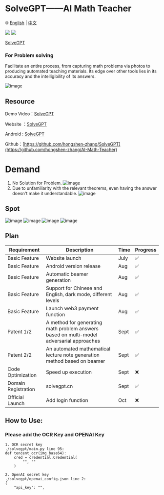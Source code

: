 # SolveGPT——AI Math Teacher

🌐 [English](./EN_Readme.md) | [中文](./README.md)


![](https://img.shields.io/badge/License-MIT-lightgrey)
![](https://img.shields.io/badge/Version-v0.0.1-orange)

[SolveGPT](http://110.40.186.52:10001/solve)
### For Problem solving
Facilitate an entire process, from capturing math problems via photos to producing automated teaching materials. Its edge over other tools lies in its accuracy and the intelligibility of its answers.

![image](https://github.com/hongshen-zhang/AI-Math-Teacher/assets/51727955/2007fa72-04de-4ad8-8e3c-32f37c42f03d)

## Resource

Demo Video：[SolveGPT](https://www.bilibili.com/video/BV1yj411R7FR/?share_source=copy_web&vd_source=2402ea50d5e761d0c54f9f9cb8f35a85)

Website ：[SolveGPT](http://110.40.186.52:10001/solve)

Android : [SolveGPT](https://github.com/hongshen-zhang/AI-Math-Teacher/releases/tag/v0.0.1)

Github：[https://github.com/hongshen-zhang/SolveGPT](https://github.com/hongshen-zhang/AI-Math-Teacher)


# Demand
1. No Solution for Problem.
![image](https://github.com/hongshen-zhang/NeoWizard/assets/51727955/1503150f-9a30-46a6-9cd7-c2ad5f51a856)
2. Due to unfamiliarity with the relevant theorems, even having the answer doesn't make it understandable.
![image](https://github.com/hongshen-zhang/NeoWizard/assets/51727955/3d78c150-a7c9-451d-a0d2-c661a16bb6d1)

## Spot 
![image](https://github.com/hongshen-zhang/NeoWizard/assets/51727955/932f440f-5402-4c4a-9bea-efa4ee707132)
![image](https://github.com/hongshen-zhang/NeoWizard/assets/51727955/f48ce64e-99e2-4e9c-be7b-4e18b4065b68)
![image](https://github.com/hongshen-zhang/NeoWizard/assets/51727955/67e467cd-0535-44a1-bdbc-e5328dcf0a66)
![image](https://github.com/hongshen-zhang/NeoWizard/assets/51727955/5f059fec-d526-4d4e-92fc-a2fc5664b68e)


## Plan 


| Requirement  | Description                                                 | Time | Progress |
| ------------ | ----------------------------------------------------------- | ---- | -------- |
| Basic Feature | Website launch                                              | July | ✅       |
| Basic Feature | Android version release                                     | Aug  | ✅       |
| Basic Feature | Automatic beamer generation                                 | Aug  | ✅       |
| Basic Feature | Support for Chinese and English, dark mode, different levels| Aug  | ✅       |
| Basic Feature | Launch web3 payment function                                | Aug  | ✅       |
| Patent 1/2   | A method for generating math problem answers based on multi-model adversarial approaches | Sept | ✅       |
| Patent 2/2   | An automated mathematical lecture note generation method based on beamer | Sept | ✅       |
| Code Optimization | Speed up execution                                       | Sept | ❌       |
| Domain Registration | solvegpt.cn                                             | Sept | ✅       |
| Official Launch | Add login function                                         | Oct  | ❌       |


## How to Use:

### Please add the OCR Key and OPENAI Key

```
1. OCR secret key
./solvegpt/main.py line 95:
def tencent_ocr(img_base64):
    cred = credential.Credential(
        "", ""
    )
 
2. OpenAI secret key
./solvegpt/openai_config.json line 2:
{
    "api_key": "",
```



